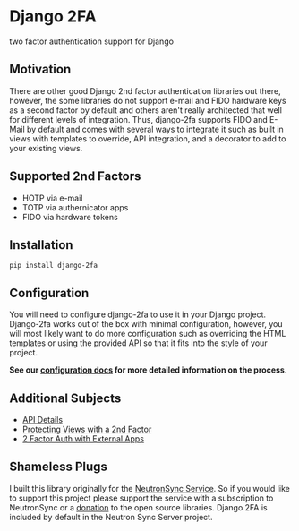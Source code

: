 # Django 2FA

two factor authentication support for Django

## Motivation

There are other good Django 2nd factor authentication libraries out there, however, the some libraries do not support e-mail and FIDO hardware keys as a second factor by default and others aren't really architected that well for different levels of integration. Thus, django-2fa supports FIDO and E-Mail by default and comes with several ways to integrate it such as built in views with templates to override, API integration, and a decorator to add to your existing views.

## Supported 2nd Factors

- HOTP via e-mail
- TOTP via authernicator apps
- FIDO via hardware tokens

## Installation

`pip install django-2fa`

## Configuration

You will need to configure django-2fa to use it in your Django project. Django-2fa works out of the box with minimal configuration, however, you will most likely want to do more configuration such as overriding the HTML templates or using the provided API so that it fits into the style of your project.

**See our [configuration docs](https://github.com/neutron-sync/django-2fa/blob/main/docs/config.md) for more detailed information on the process.**

## Additional Subjects

- [API Details](https://github.com/neutron-sync/django-2fa/blob/main/docs/api.md)
- [Protecting Views with a 2nd Factor](https://github.com/neutron-sync/django-2fa/blob/main/docs/protecting-views.md)
- [2 Factor Auth with External Apps](https://github.com/neutron-sync/django-2fa/blob/main/docs/external-apps.md)

## Shameless Plugs

I built this library originally for the [NeutronSync Service](https://www.neutronsync.com/). So if you would like to support this project please support the service with a subscription to NeutronSync or a [donation](https://github.com/sponsors/neutron-sync) to the open source libraries. Django 2FA is included by default in the Neutron Sync Server project.
